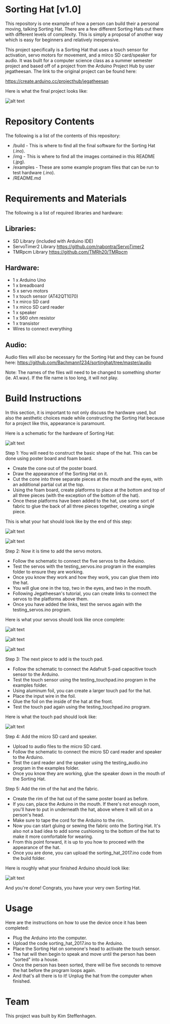 # Sorting Hat [v1.0]

This repository is one example of how a person can build their a personal moving, talking Sorting Hat. There are a few different Sorting Hats out there with different levels of complexity. This is simply a proposal of another way which is easy for beginners and relatively inexpensive.

This project specifically is a Sorting Hat that uses a touch sensor for activation, servo motors for movement, and a mirco SD card/speaker for audio. It was built for a computer science class as a summer semester project and based off of a project from the Arduino Project Hub by user jegatheesan. The link to the original project can be found here:

https://create.arduino.cc/projecthub/jegatheesan

Here is what the final project looks like:

![alt text][img1]

[img1]: https://github.com/steffeki/Sorting-Hat-2017/blob/master/img/completed_hat.JPG "Completed Hat"

# Repository Contents

The following is a list of the contents of this repository:

* /build - This is where to find all the final software for the Sorting Hat (.ino).
* /img - This is where to find all the images contained in this README (.jpg).
* /examples - These are some example program files that can be run to test hardware (.ino).
* /README.md

# Requirements and Materials

The following is a list of required libraries and hardware:

Libraries:
-

* SD Library (included with Arduino IDE)
* ServoTimer2 Library https://github.com/nabontra/ServoTimer2
* TMRpcm Library https://github.com/TMRh20/TMRpcm

Hardware:
-

* 1 x Arduino Uno 
* 1 x breadboard
* 5 x servo motors
* 1 x touch sensor (AT42QT1070)
* 1 x mirco SD card
* 1 x mirco SD card reader
* 1 x speaker
* 1 x 560 ohm resistor
* 1 x transistor
* Wires to connect everything

Audio:
-

Audio files will also be necessary for the Sorting Hat and they can be found here:
https://github.com/Bachmann1234/sortinghat/tree/master/audio

Note: The names of the files will need to be changed to something shorter (ie. A1.wav). If the file name is too long, it will not play.

# Build Instructions

In this section, it is important to not only discuss the hardware used, but also the aesthetic choices made while constructing the Sorting Hat because for a project like this, appearance is paramount.

Here is a schematic for the hardware of Sorting Hat:

![alt text][img2]

[img2]: https://github.com/steffeki/Sorting-Hat-2017/blob/master/img/sorting_hat_schematic.jpg "Sorting Hat Schematic"

Step 1: You will need to construct the basic shape of the hat. This can be done using poster board and foam board.
* Create the cone out of the poster board.
* Draw the appearance of the Sorting Hat on it.
* Cut the cone into three separate pieces at the mouth and the eyes, with an additional partial cut at the top.
* Using the foam board, create platforms to place at the bottom and top of all three pieces (with the exception of the bottom of the hat).
* Once these platforms have been added to the hat, use some sort of fabric to glue the back of all three pieces together, creating a single piece.

This is what your hat should look like by the end of this step:

![alt text][img3]

[img3]: https://github.com/steffeki/Sorting-Hat-2017/blob/master/img/basic_hat_front.JPG "Hat from Front"

![alt text][img4]

[img4]: https://github.com/steffeki/Sorting-Hat-2017/blob/master/img/basic_hat_back.JPG "Hat from Back"

Step 2: Now it is time to add the servo motors.
* Follow the schematic to connect the five servos to the Arduino.
* Test the servos with the testing_servos.ino program in the examples folder to ensure they are working.
* Once you know they work and how they work, you can glue them into the hat.
* You will glue one in the top, two in the eyes, and two in the mouth.
* Following Jegatheesan's tutorial, you can create links to connect the servos to the platforms above them.
* Once you have added the links, test the servos again with the testing_servos.ino program.

Here is what your servos should look like once complete:

![alt text][img5]

[img5]: https://github.com/steffeki/Sorting-Hat-2017/blob/master/img/top.JPG "Top"

![alt text][img6]

[img6]: https://github.com/steffeki/Sorting-Hat-2017/blob/master/img/eyes.JPG "Eyes"

![alt text][img7]

[img7]: https://github.com/steffeki/Sorting-Hat-2017/blob/master/img/mouth.JPG "Mouth"

Step 3: The next piece to add is the touch pad.
* Follow the schematic to connect the Adafruit 5-pad capacitive touch sensor to the Arduino.
* Test the touch sensor using the testing_touchpad.ino program in the examples folder.
* Using aluminum foil, you can create a larger touch pad for the hat.
* Place the input wire in the foil.
* Glue the foil on the inside of the hat at the front.
* Test the touch pad again using the testing_touchpad.ino program.

Here is what the touch pad should look like:

![alt text][img8]

[img8]: https://github.com/steffeki/Sorting-Hat-2017/blob/master/img/touch_pad.JPG "Touch Pad"

Step 4: Add the micro SD card and speaker.
* Upload to audio files to the micro SD card.
* Follow the schematic to connect the micro SD card reader and speaker to the Arduino.
* Test the card reader and the speaker using the testing_audio.ino program in the examples folder.
* Once you know they are working, glue the speaker down in the mouth of the Sorting Hat.

Step 5: Add the rim of the hat and the fabric.
* Create the rim of the hat out of the same poster board as before.
* If you can, place the Arduino in the mouth. If there's not enough room, you'll have to put in underneath the hat, above where it will sit on a person's head.
* Make sure to tape the cord for the Arduino to the rim.
* Now you can start gluing or sewing the fabric onto the Sorting Hat. It's also not a bad idea to add some cushioning to the bottom of the hat to make it more comfortable for wearing.
* From this point forward, it is up to you how to proceed with the appearance of the hat.
* Once you are done, you can upload the sorting_hat_2017.ino code from the build folder.

Here is roughly what your finished Arduino should look like:

![alt text][img9]

[img9]: https://github.com/steffeki/Sorting-Hat-2017/blob/master/img/arduino.JPG "Arduino"

And you're done! Congrats, you have your very own Sorting Hat.

# Usage

Here are the instructions on how to use the device once it has been completed:

- Plug the Arduino into the computer.
- Upload the code sorting_hat_2017.ino to the Arduino.
- Place the Sorting Hat on someone's head to activate the touch sensor.
- The hat will then begin to speak and move until the person has been "sorted" into a house.
- Once the person has been sorted, there will be five seconds to remove the hat before the program loops again.
- And that's all there is to it! Unplug the hat from the computer when finished.

# Team

This project was built by Kim Steffenhagen.
